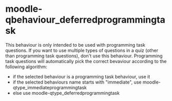 # moodle-qbehaviour_deferredprogrammingtask

This behaviour is only intended to be used with programming task questions.
If you want to use multiple types of questions in a quiz (other than programming task questions), don't use this behaviour. Programming task questions will automatically pick the correct bevaviour according to the following algorithm:
- if the selected behaviour is a programming task behaviour, use it
- if the selected behaviours name starts with "immediate", use moodle-qtype_immediateprogrammingtask
- else use moodle-qtype_deferredprogrammingtask

